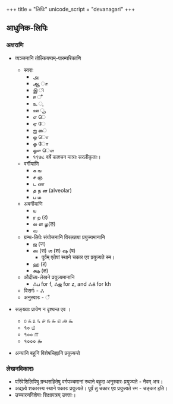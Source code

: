 +++
title = "लिपिः"
unicode_script = "devanagari"
+++

## आधुनिक-लिपिः
### अक्षराणि
- व्यञ्जनानि तोल्कियप्पम्-पारम्परिकाणि
  - स्वराः
    - அ 
    - ஆ ா
    - இ ி
    - ஈ ீ
    - உ	ு
    - ஊ	ூ
    - எ	ெ
    - ஏ	ே
    - ஐ	ை
    - ஒ	ொ
    - ஓ	ோ
    - ஔ	ௌ
    - १९७८ वर्षे काश्चन मात्राः सरलीकृताः।
  - वर्गीयाणि
    - க ங
    - ச ஞ
    - ட ண
    - த ந ன (alveolar)
    - ப ம
  - अवर्गीयाणि
    - ய 
    - ர ற (ऱ) 
    - ல ள ழ(ऴ) 
    - வ
  - ग्रन्थ-लिपेः संयोजनानि विरलतया प्रयुज्यमानानि
    - ஜ (ज)
    - ஸ (स) ஶ (श) ஷ (ष)
      - पूर्वम् एतेषां स्थाने चकार एव प्रयुज्यते स्म। 
    - ஹ (ह)
    - க்ஷ (क्ष)
  - औदीच्य-लेखने प्रयुज्यमानानि
    - ஃப for f, ஃஜ for z, and ஃக் for kh
  - विसर्गः - ஃ
  - अनुस्वारः - ஂ

- सङ्ख्याः प्रायेण न दृश्यन्त एव । 
  - ௦	௧	௨	௩	௪	௫	௬	௭	௮	௯
  - १० ௰
  - १०० ௱
  - १००० ௲

- अन्यानि बहूनि विशेषचिह्नानि प्रयुज्यन्ते

### लेखनविकाराः
- परिवेशिलिपिषु ग्रन्थसहितेषु वर्गपञ्चमानां स्थाने बहुदा अनुस्वारः प्रयुज्यते - नैवम् अत्र। 
- अद्यत्वे शकारस्य स्थाने षकारः प्रयुज्यते। पूर्वं तु चकार एव प्रयुज्यते स्म - चङ्कर इति। 
- उच्चारणविशेषाः शिक्षापत्रय् उक्ताः। 
